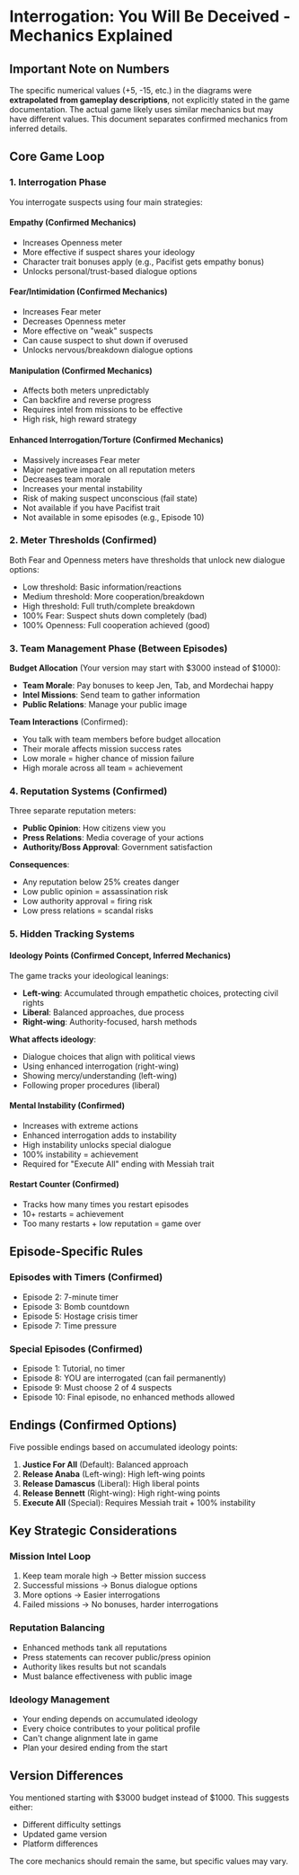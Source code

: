 # Interrogation: You Will Be Deceived - Mechanics Explained

## Important Note on Numbers

The specific numerical values (+5, -15, etc.) in the diagrams were **extrapolated from gameplay descriptions**, not explicitly stated in the game documentation. The actual game likely uses similar mechanics but may have different values. This document separates confirmed mechanics from inferred details.

## Core Game Loop

### 1. Interrogation Phase

You interrogate suspects using four main strategies:

#### **Empathy** (Confirmed Mechanics)

- Increases Openness meter
- More effective if suspect shares your ideology
- Character trait bonuses apply (e.g., Pacifist gets empathy bonus)
- Unlocks personal/trust-based dialogue options

#### **Fear/Intimidation** (Confirmed Mechanics)

- Increases Fear meter
- Decreases Openness meter
- More effective on "weak" suspects
- Can cause suspect to shut down if overused
- Unlocks nervous/breakdown dialogue options

#### **Manipulation** (Confirmed Mechanics)

- Affects both meters unpredictably
- Can backfire and reverse progress
- Requires intel from missions to be effective
- High risk, high reward strategy

#### **Enhanced Interrogation/Torture** (Confirmed Mechanics)

- Massively increases Fear meter
- Major negative impact on all reputation meters
- Decreases team morale
- Increases your mental instability
- Risk of making suspect unconscious (fail state)
- Not available if you have Pacifist trait
- Not available in some episodes (e.g., Episode 10)

### 2. Meter Thresholds (Confirmed)

Both Fear and Openness meters have thresholds that unlock new dialogue options:

- Low threshold: Basic information/reactions
- Medium threshold: More cooperation/breakdown
- High threshold: Full truth/complete breakdown
- 100% Fear: Suspect shuts down completely (bad)
- 100% Openness: Full cooperation achieved (good)

### 3. Team Management Phase (Between Episodes)

**Budget Allocation** (Your version may start with $3000 instead of $1000):

- **Team Morale**: Pay bonuses to keep Jen, Tab, and Mordechai happy
- **Intel Missions**: Send team to gather information
- **Public Relations**: Manage your public image

**Team Interactions** (Confirmed):

- You talk with team members before budget allocation
- Their morale affects mission success rates
- Low morale = higher chance of mission failure
- High morale across all team = achievement

### 4. Reputation Systems (Confirmed)

Three separate reputation meters:

- **Public Opinion**: How citizens view you
- **Press Relations**: Media coverage of your actions  
- **Authority/Boss Approval**: Government satisfaction

**Consequences**:

- Any reputation below 25% creates danger
- Low public opinion = assassination risk
- Low authority approval = firing risk
- Low press relations = scandal risks

### 5. Hidden Tracking Systems

#### **Ideology Points** (Confirmed Concept, Inferred Mechanics)

The game tracks your ideological leanings:

- **Left-wing**: Accumulated through empathetic choices, protecting civil rights
- **Liberal**: Balanced approaches, due process
- **Right-wing**: Authority-focused, harsh methods

**What affects ideology**:

- Dialogue choices that align with political views
- Using enhanced interrogation (right-wing)
- Showing mercy/understanding (left-wing)
- Following proper procedures (liberal)

#### **Mental Instability** (Confirmed)

- Increases with extreme actions
- Enhanced interrogation adds to instability
- High instability unlocks special dialogue
- 100% instability = achievement
- Required for "Execute All" ending with Messiah trait

#### **Restart Counter** (Confirmed)

- Tracks how many times you restart episodes
- 10+ restarts = achievement
- Too many restarts + low reputation = game over

## Episode-Specific Rules

### Episodes with Timers (Confirmed)

- Episode 2: 7-minute timer
- Episode 3: Bomb countdown
- Episode 5: Hostage crisis timer
- Episode 7: Time pressure

### Special Episodes (Confirmed)

- Episode 1: Tutorial, no timer
- Episode 8: YOU are interrogated (can fail permanently)
- Episode 9: Must choose 2 of 4 suspects
- Episode 10: Final episode, no enhanced methods allowed

## Endings (Confirmed Options)

Five possible endings based on accumulated ideology points:

1. **Justice For All** (Default): Balanced approach
2. **Release Anaba** (Left-wing): High left-wing points
3. **Release Damascus** (Liberal): High liberal points  
4. **Release Bennett** (Right-wing): High right-wing points
5. **Execute All** (Special): Requires Messiah trait + 100% instability

## Key Strategic Considerations

### Mission Intel Loop

1. Keep team morale high → Better mission success
2. Successful missions → Bonus dialogue options
3. More options → Easier interrogations
4. Failed missions → No bonuses, harder interrogations

### Reputation Balancing

- Enhanced methods tank all reputations
- Press statements can recover public/press opinion
- Authority likes results but not scandals
- Must balance effectiveness with public image

### Ideology Management

- Your ending depends on accumulated ideology
- Every choice contributes to your political profile
- Can't change alignment late in game
- Plan your desired ending from the start

## Version Differences

You mentioned starting with $3000 budget instead of $1000. This suggests either:

- Different difficulty settings
- Updated game version
- Platform differences

The core mechanics should remain the same, but specific values may vary.
